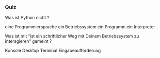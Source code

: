 ### Quiz

<quiz name="">
    <question>
        <p>Was ist Python nicht ?</p>
        <answer>eine Programmiersprache</answer>
        <answer correct>ein Betriebssystem</answer>
        <answer>ein Programm</answer>
        <answer>ein Interpreter</answer>
    </question>
    <question multiple>
        <p>Was ist mit "ist ein schriftlicher Weg mit Deinem Betriebssystem zu interagieren" gemeint ?</p>
        <answer correct>Konsole</answer>
        <answer>Desktop</answer>
        <answer correct>Terminal</answer>
        <answer correct>Eingabeaufforderung</answer>
    </question>
</quiz>
